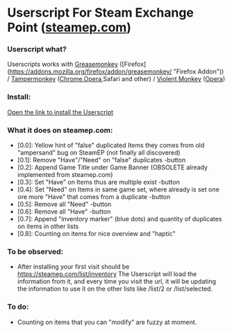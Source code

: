 # Userscript For Steam Exchange Point ([steamep.com](https://steamep.com/ "Steam Exchange Point"))

### Userscript what?

Userscripts works with [Greasemonkey](http://www.greasespot.net/ "Greasemonkey Website") ([Firefox] (https://addons.mozilla.org/firefox/addon/greasemonkey/ "Firefox Addon")) / [Tampermonkey](https://tampermonkey.net/ "Tampermonkey Website") ([Chrome](https://chrome.google.com/webstore/detail/tampermonkey/dhdgffkkebhmkfjojejmpbldmpobfkfo "Chrome Addon"),[Opera](https://addons.opera.com/extensions/details/tampermonkey-beta/ "Opera Addon"),Safari and other) / [Violent Monkey](https://github.com/Violentmonkey/Violentmonkey "Violent Monkey  Website")  ([Opera](https://addons.opera.com/extensions/details/violent-monkey/ "Opera Addon"))

### Install:

[Open the link to install the Userscript](https://raw.githubusercontent.com/cnleo/userscripts/master/steamep/steamep-userscript.user.js "https://raw.githubusercontent.com/cnleo/userscripts/master/steamep/steamep-userscript.user.js")

### What it does on steamep.com:

 *	[0.0]: Yellow hint of "false" duplicated Items they comes from old "ampersand" bug on SteamEP (not finally all discovered)
 *	[0.1]: Remove "Have"/"Need" on "false" duplicates -button
 *	[0.2]: Append Game Title under Game Banner (OBSOLETE already implemented from steamep.com)
 *	[0.3]: Set "Have" on Items thus are multiple exist -button
 *	[0.4]: Set "Need" on Items in same game set, where already is set one ore more "Have" that comes from a duplicate -button
 *	[0.5]: Remove all "Need" -button
 *	[0.6]: Remove all "Have" -button
 *	[0.7]: Append "inventory marker" (blue dots) and quantity of duplicates on items in other lists
 *	[0.8]: Counting on items for nice overview and "haptic"
 
### To be observed:

 *	After installing your first visit should be https://steamep.com/list/inventory 
The Userscript will load the information from it, and every time you visit the url, it will be updating the information to use it on the other lists like /list/2 or /list/selected.

### To do:

 *	Counting on items that you can "modify" are fuzzy at moment.




